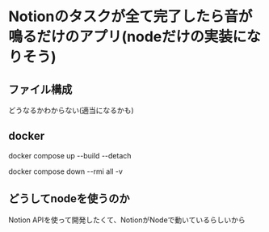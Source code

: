 # Notionのタスクが全て完了したら音が鳴るだけのアプリ(nodeだけの実装になりそう)
## ファイル構成 
どうなるかわからない(適当になるかも)
## docker
docker compose up --build --detach

docker compose down --rmi all -v
## どうしてnodeを使うのか
Notion APIを使って開発したくて、NotionがNodeで動いているらしいから 